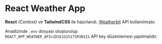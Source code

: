 # React Weather App
**React** *(Context)* ve **TailwindCSS** ile hazırlandı. [Weatherbit](https://www.weatherbit.io/) API kullanılmıştır.

Anadizinde `.env` dosyası oluşturulup `REACT_APP_WEATHER_API=1D1E1G1S1T1R1N1Z1` API key düzenlemesi yapılmalıdır. 